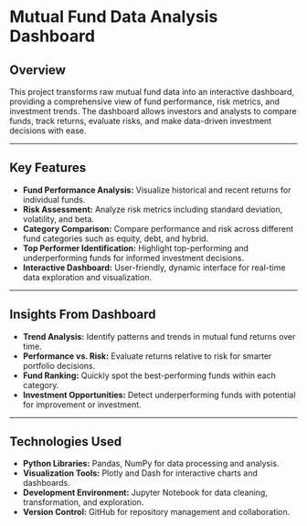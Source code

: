 # Mutual Fund Data Analysis Dashboard

## Overview
This project transforms raw mutual fund data into an interactive dashboard, providing a comprehensive view of fund performance, risk metrics, and investment trends. The dashboard allows investors and analysts to compare funds, track returns, evaluate risks, and make data-driven investment decisions with ease.

---

## Key Features
- **Fund Performance Analysis:** Visualize historical and recent returns for individual funds.
- **Risk Assessment:** Analyze risk metrics including standard deviation, volatility, and beta.
- **Category Comparison:** Compare performance and risk across different fund categories such as equity, debt, and hybrid.
- **Top Performer Identification:** Highlight top-performing and underperforming funds for informed investment decisions.
- **Interactive Dashboard:** User-friendly, dynamic interface for real-time data exploration and visualization.

---

## Insights From Dashboard
- **Trend Analysis:** Identify patterns and trends in mutual fund returns over time.
- **Performance vs. Risk:** Evaluate returns relative to risk for smarter portfolio decisions.
- **Fund Ranking:** Quickly spot the best-performing funds within each category.
- **Investment Opportunities:** Detect underperforming funds with potential for improvement or investment.

---

## Technologies Used
- **Python Libraries:** Pandas, NumPy for data processing and analysis.
- **Visualization Tools:** Plotly and Dash for interactive charts and dashboards.
- **Development Environment:** Jupyter Notebook for data cleaning, transformation, and exploration.
- **Version Control:** GitHub for repository management and collaboration.
